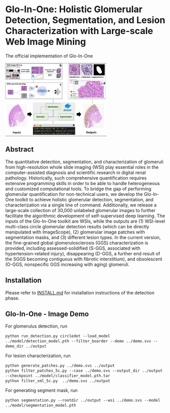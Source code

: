 # Glo-In-One: Holistic Glomerular Detection, Segmentation, and Lesion Characterization with Large-scale Web Image Mining
The official implementation of Glo-In-One

<img src='docs/pipeline.png' align="center" height="230px"> 

## Abstract
The quantitative detection, segmentation, and characterization of glomeruli from high-resolution whole slide imaging (WSI) play essential roles in the computer-assisted diagnosis and scientific research in digital renal pathology. Historically, such comprehensive quantification requires extensive programming skills in order to be able to handle heterogeneous and customized computational tools. To bridge the gap of performing glomerular quantification for non-technical users, we develop the Glo-In-One toolkit to achieve holistic glomerular detection, segmentation, and characterization via a single line of command. Additionally, we release a large-scale collection of 30,000 unlabeled glomerular images to further facilitate the algorithmic development of self-supervised deep learning. The inputs of the Glo-In-One toolkit are WSIs, while the outputs are (1) WSI-level multi-class circle glomerular detection results (which can be directly manipulated with ImageScope), (2) glomerular image patches with segmentation masks, and (3) different lesion types. In the current version, the fine-grained global glomerulosclerosis (GGS) characterization is provided, including assessed-solidified (S-GGS, associated with hypertension-related injury), disappearing (D-GGS, a further end result of the SGGS becoming contiguous with fibrotic interstitium), and obsolescent (O-GGS, nonspecific GGS increasing with aging) glomeruli.

## Installation

Please refer to [INSTALL.md](docs/INSTALL.md) for installation instructions of the detection phase.

## Glo-In-One - Image Demo

For glomerulus detection, run 

```
python run_detection.py circledet --load_model ../model/detection_model.pth --filter_boarder --demo ../demo.svs --demo_dir ../output
```

For lesion characterization, run

```
python generate_patches.py ../demo.svs ../output
python filter_patches_5c.py --case ../demo.svs --output_dir ../output --checkpoint ../model/classifier_model.pth.tar
python filter_xml_5c.py  ../demo.svs ../output
```

For generating segment mask, run

```
python segmentation.py --rootdir ../output --wsi ../demo.svs --model ../model/segmentation_model.pth
```

